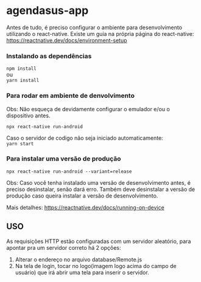 # agendasus-app

Antes de tudo, é preciso configurar o ambiente para desenvolvimento utilizando o react-native. Existe um guia na própria página do react-native: https://reactnative.dev/docs/environment-setup

### Instalando as dependências

`npm install`
 <br/>ou 
<br/>`yarn install`

### Para rodar em ambiente de denvolvimento
Obs: Não esqueça de devidamente configurar o emulador e/ou o dispositivo antes.

`npx react-native run-android`

Caso o servidor de codigo não seja iniciado automaticamente:
<br/>
`yarn start`

### Para instalar uma versão de produção
`npx react-native run-android --variant=release`

Obs: Caso você tenha instalado uma versão de desenvolvimento antes, é preciso desinstalar, senão dará erro. Também deve desinstalar a versão de produção caso queira instalar a versão de desenvolvimento.

Mais detalhes:
https://reactnative.dev/docs/running-on-device


## USO
As requisições HTTP estão configuradas com um servidor aleatório, para apontar pra um servidor correto há 2 opções:
1. Alterar o endereço no arquivo database/Remote.js
2. Na tela de login, tocar no logo(imagem logo acima do campo de usuário) que irá abrir uma tela para inserir o servidor.

